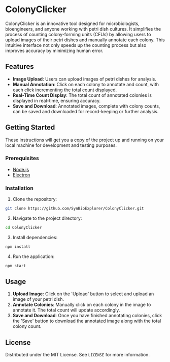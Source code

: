 # ColonyClicker

ColonyClicker is an innovative tool designed for microbiologists, bioengineers, and anyone working with petri dish cultures. It simplifies the process of counting colony-forming units (CFUs) by allowing users to upload images of their petri dishes and manually annotate each colony. This intuitive interface not only speeds up the counting process but also improves accuracy by minimizing human error.

## Features

- **Image Upload**: Users can upload images of petri dishes for analysis.
- **Manual Annotation**: Click on each colony to annotate and count, with each click incrementing the total count displayed.
- **Real-Time Count Display**: The total count of annotated colonies is displayed in real-time, ensuring accuracy.
- **Save and Download**: Annotated images, complete with colony counts, can be saved and downloaded for record-keeping or further analysis.

## Getting Started

These instructions will get you a copy of the project up and running on your local machine for development and testing purposes.

### Prerequisites

- [Node.js](https://nodejs.org/en/) 
- [Electron](https://www.electronjs.org/) 

### Installation

1. Clone the repository:

```bash
git clone https://github.com/SynBioExplorer/ColonyClicker.git
```

2. Navigate to the project directory:

```bash
cd ColonyClicker
```

3. Install dependencies:

```bash
npm install
```

4. Run the application:

```bash
npm start
```

## Usage

1. **Upload Image**: Click on the 'Upload' button to select and upload an image of your petri dish.
2. **Annotate Colonies**: Manually click on each colony in the image to annotate it. The total count will update accordingly.
3. **Save and Download**: Once you have finished annotating colonies, click the 'Save' button to download the annotated image along with the total colony count.

## License

Distributed under the MIT License. See `LICENSE` for more information.

